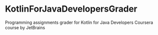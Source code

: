 # KotlinForJavaDevelopersGrader
Programming assignments grader for Kotlin for Java Developers Coursera course by JetBrains
